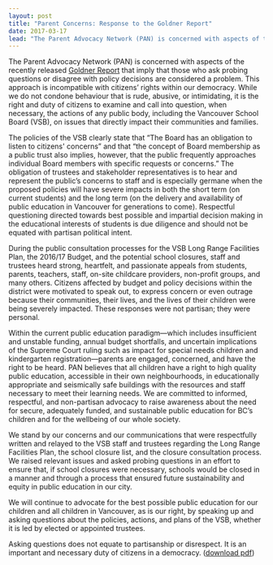 ```yaml
---
layout: post
title: "Parent Concerns: Response to the Goldner Report"
date: 2017-03-17
lead: "The Parent Advocacy Network (PAN) is concerned with aspects of the recently released Goldner Report that imply that those who ask probing questions or disagree with policy decisions are considered a problem. This approach is incompatible with citizens’ rights within our democracy."
---
```


The Parent Advocacy Network (PAN) is concerned with aspects of the recently released [Goldner Report](http://s3.documentcloud.org/documents/3512293/Rosyln-Goldner-Report-Redacted-Mar-7-17.pdf) that imply that those who ask probing questions or disagree with policy decisions are considered a problem. This approach is incompatible with citizens’ rights within our democracy. While we do not condone behaviour that is rude, abusive, or intimidating, it is the right and duty of citizens to examine and call into question, when necessary, the actions of any public body, including the Vancouver School Board (VSB), on issues that directly impact their communities and families.

The policies of the VSB clearly state that “The Board has an obligation to listen to citizens' concerns” and that “the concept of Board membership as a public trust also implies, however, that the public frequently approaches individual Board members with specific requests or concerns.” The obligation of trustees and stakeholder representatives is to hear and represent the public’s concerns to staff and is especially germane when the proposed policies will have severe impacts in both the short term (on current students) and the long term (on the delivery and availability of public education in Vancouver for generations to come). Respectful questioning directed towards best possible and impartial decision making in the educational interests of students is due diligence and should not be equated with partisan political intent.

During the public consultation processes for the VSB Long Range Facilities Plan, the 2016/17 Budget, and the potential school closures, staff and trustees heard strong, heartfelt, and passionate appeals from students, parents, teachers, staff, on-site childcare providers, non-profit groups, and many others. Citizens affected by budget and policy decisions within the district were motivated to speak out, to express concern or even outrage because their communities, their lives, and the lives of their children were being severely impacted. These responses were not partisan; they were personal.

Within the current public education paradigm—which includes insufficient and unstable funding, annual budget shortfalls, and uncertain implications of the Supreme Court ruling such as impact for special needs children and kindergarten registration—parents are engaged, concerned, and have the right to be heard. PAN believes that all children have a right to high quality public education, accessible in their own neighbourhoods, in educationally appropriate and seismically safe buildings with the resources and staff necessary to meet their learning needs. We are committed to informed, respectful, and non-partisan advocacy to raise awareness about the need for secure, adequately funded, and sustainable public education for BC’s children and for the wellbeing of our whole society.

We stand by our concerns and our communications that were respectfully written and relayed to the VSB staff and trustees regarding the Long Range Facilities Plan, the school closure list, and the closure consultation process. We raised relevant issues and asked probing questions in an effort to ensure that, if school closures were necessary, schools would be closed in a manner and through a process that ensured future sustainability and equity in public education in our city.

We will continue to advocate for the best possible public education for our children and all children in Vancouver, as is our right, by speaking up and asking questions about the policies, actions, and plans of the VSB, whether it is led by elected or appointed trustees.

Asking questions does not equate to partisanship or disrespect. It is an important and necessary duty of citizens in a democracy.
​([download pdf](/downloads/20170317_pan_response_to_golder_report.pdf))